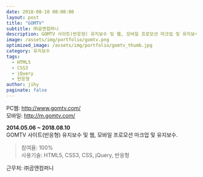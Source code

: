 ```yaml
---
date: 2018-08-10 00:00:00
layout: post
title: "GOMTV"
subtitle: ㈜곰앤컴퍼니
description: GOMTV 사이트(반응형) 유지보수 및 웹, 모바일 프로모션 마크업 및 유지보수.
image: /assets/img/portfolio/gomtv.png
optimized_image: /assets/img/portfolio/gomtv_thumb.jpg
category: 유지보수
tags:
  - HTML5
  - CSS3
  - jQuery
  - 반응형
author: jihy
paginate: false
---
```


PC웹: <a href="http://www.gomtv.com/">http://www.gomtv.com/</a><br>
모바일: <a href="http://m.gomtv.com/">http://m.gomtv.com/</a><br>

**2014.05.06 ~ 2018.08.10** <br>
GOMTV 사이트(반응형) 유지보수 및 웹, 모바일 프로모션 마크업 및 유지보수.

> 참여율: 100% <br>
사용기술: HTML5, CSS3, CSS, jQuery, 반응형

근무처: ㈜곰앤컴퍼니